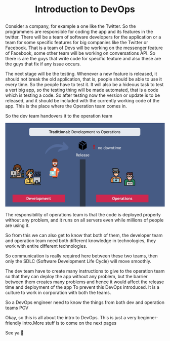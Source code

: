# <p align="center">Introduction to DevOps</p>


Consider a company, for example a one like the Twitter. So the programmers are responsible for coding the app and its features in the twitter. There will be a team of software developers for the application or a team for some specific features for big companies like the Twitter or Facebook.
That is a team of Devs will be working on the messenger feature of Facebook, some other team will be working on conversations API. So there is are the guys that write code for specific feature and also these are the guys that fix if any issue occurs.

The next stage will be the testing. Whenever a new feature is released, it should not break the old application, that is, people should be able to use it every time. So the people have to test it.
It will also be a hideous task to test a vert big app, so the testing thing will be made automated, that is a code which is testing a code.
So after testing now the version or update is to be released, and it should be included with the currently working code of the app. This is the place where the Operation team comes in.

So the dev team handovers it to the operation team 

![sample](Images/intro.PNG)

The responsibility of operations team is that the code is deployed properly without any problem, and it runs on all servers even while millions of people are using it.

So from this we can also get to know that both of them, the developer team and operation team need both different knowledge in technologies, they work with entire different technologies.

So communication is really required here between these two teams, then only the SDLC (Software Development Life Cycle) will move smoothly.

The dev team have to create many instructions to give to the operation team so that they can deploy the app without any problem, but the barrier between them creates many problems and hence it would affect the release time and deployment of the app
To prevent this DevOps introduced. It is a culture to work in corporation with both the teams.

So a DevOps engineer need to know the things from both dev and operation teams POV 

Okay, so this is all about the intro to DevOps. This is just a very beginner-friendly intro.More stuff is to come on the next pages 

See ya 👋